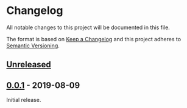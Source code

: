 # Changelog
All notable changes to this project will be documented in this file.

The format is based on [Keep a Changelog](http://keepachangelog.com/en/1.0.0/)
and this project adheres to [Semantic Versioning](http://semver.org/spec/v2.0.0.html).

## [Unreleased]

## [0.0.1] - 2019-08-09

Initial release.

[Unreleased]: https://github.com/G-Rath/babel-plugin-replace-ts-export-assignment/compare/v0.0.1...HEAD

[0.0.1]: https://github.com/G-Rath/babel-plugin-replace-ts-export-assignment/compare/fdf7c5...v0.0.1
